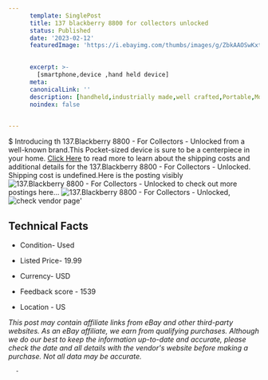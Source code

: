 ```yaml
---
      template: SinglePost
      title: 137 blackberry 8800 for collectors unlocked
      status: Published
      date: '2023-02-12'
      featuredImage: 'https://i.ebayimg.com/thumbs/images/g/ZbkAAOSwKxtj6M8H/s-l225.jpg'
       

      excerpt: >-
        [smartphone,device ,hand held device]
      meta:
      canonicalLink: ''
      description: [handheld,industrially made,well crafted,Portable,Mobile,Compact,Convenient,Lightweight,Maneuverable,Man-portable,Miniature,Carriable,Hand-held,Light,Holdable,Transportable,Mobile device,Pocket-sized,On-the-go,Wireless,Cordless,Compact size,Convenient size, smartphone,device ,hand held device]
      noindex: false
      

---
```

$
      Introducing th 137.Blackberry 8800 - For Collectors - Unlocked from a well-known brand.This Pocket-sized device  is sure to be a centerpiece in your home. [Click Here](https://www.ebay.com/itm/165935292331?hash=item26a2839fab%3Ag%3AZbkAAOSwKxtj6M8H&mkevt=1&mkcid=1&mkrid=711-53200-19255-0&campid=%253CePNCampaignId%253E&customid=%253CreferenceId%253E&toolid=10049) to read more to learn about the shipping costs and additional details for the 137.Blackberry 8800 - For Collectors - Unlocked. Shipping cost is undefined.Here is the posting visibly ![137.Blackberry 8800 - For Collectors - Unlocked](https://i.ebayimg.com/thumbs/images/g/ZbkAAOSwKxtj6M8H/s-l225.jpg) to check out more postings here... ![137.Blackberry 8800 - For Collectors - Unlocked](https://i.ebayimg.com/images/g/ZbkAAOSwKxtj6M8H/s-l1600.jpg), ![check vendor page](https://origin-galleryplus.ebayimg.com/ws/web/165935292331_2_0_1/225x225.jpg,https://origin-galleryplus.ebayimg.com/ws/web/165935292331_3_0_1/225x225.jpg,https://origin-galleryplus.ebayimg.com/ws/web/165935292331_4_0_1/225x225.jpg,https://origin-galleryplus.ebayimg.com/ws/web/165935292331_5_0_1/225x225.jpg,https://origin-galleryplus.ebayimg.com/ws/web/165935292331_6_0_1/225x225.jpg,https://origin-galleryplus.ebayimg.com/ws/web/165935292331_7_0_1/225x225.jpg)'

      

 ## Technical Facts 



     
      

 - Condition- Used 


      

 - Listed Price- 19.99 


      

 - Currency- USD 


      

 - Feedback score - 1539 


      

 - Location - US 


      
      

 *_This post may contain affiliate links from eBay and other third-party websites. As an eBay affiliate, we earn from qualifying purchases. Although we do our best to keep the information up-to-date and accurate, please check the date and all details with the vendor's website before making a purchase. Not all data may be accurate._*




      -
